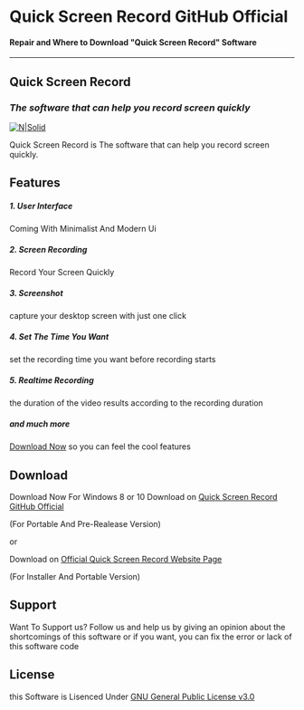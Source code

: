

# Quick Screen Record GitHub Official
#### Repair and Where to Download "Quick Screen Record" Software

---

## Quick Screen Record
### _The software that can help you record screen quickly_

[![N|Solid](https://user-images.githubusercontent.com/87744449/126456909-6b4b0bff-9ea9-4d33-8438-3e3f32ed8de9.png)](https://rstudioanimation.wixsite.com/rstuanim/quickscreenrecord)

Quick Screen Record is The software that can help you record screen quickly.


## Features

##### 1. User Interface
Coming With Minimalist And Modern Ui
##### 2. Screen Recording
Record Your Screen Quickly
##### 3. Screenshot
capture your desktop screen with just one click
##### 4. Set The Time You Want
set the recording time you want before recording starts
##### 5. Realtime Recording
the duration of the video results according to the recording duration

##### and much more
[Download Now](#download) so you can feel the cool features


## Download

Download Now For Windows 8 or 10
Download on [Quick Screen Record GitHub Official](https://github.com/rstusoftdev/QSR/releases) 


(For Portable And Pre-Realease Version)



or



Download on [Official Quick Screen Record Website Page](https://rstudioanimation.wixsite.com/rstuanim/qsr-download) 


(For Installer And Portable Version)

## Support
Want To Support us?
Follow us and help us by giving an opinion about the shortcomings of this software or if you want, you can fix the error or lack of this software code


## License

this Software is Lisenced Under [GNU General Public License v3.0](https://www.gnu.org/licenses/gpl-3.0.en.html)

